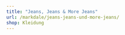 ```yaml
---
title: "Jeans, Jeans & More Jeans"
url: /markdale/jeans-jeans-und-more-jeans/
shop: Kleidung
---
```

